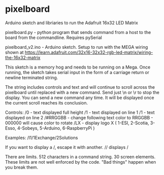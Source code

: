 pixelboard
==========

Arduino sketch and libriaries to run the Adafruit 16x32 LED Matrix

pixelboard.py - python program that sends command from a host to the board from the commandline. Requires pySerial

pixelboard_v2.ino - Arduino sketch. 
Setup to run with the MEGA wiring shown at https://learn.adafruit.com/32x16-32x32-rgb-led-matrix/wiring-the-16x32-matrix

This sketch is a memory hog and needs to be running on a Mega.
Once running, the sketch takes serial input in the form of a 
carriage return or newline terminated string.

The string includes controls and text and will continue to scroll across the 
pixelboard until replaced with a new command. Send just \n or \r to stop the 
display. You can send a new command any time. It will be displayed once the 
current scroll reaches its conclusion.

Controls:
	/0       - text displayed full height
	/1       - text displayed on line 1
	/1       - text displayed on line 2
	/#RRGGBB - change following text color to RRGGBB
	         - 000000 will cause color to rotate
	/LX      - display logo X ( 1-ESI, 2-Scotia, 3-Esso, 4-Sobeys,
                   5-Arduino, 6-RaspberryPi )

Examples:
	/l1/1Exchange/2Solutions

If you want to display a /, escape it with another. // displays /

There are limits.  512 characters in a command string. 30 screen elements.
These limits are not well enforced by the code. "Bad things" happen when you
break them.

